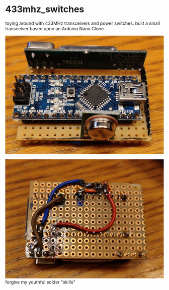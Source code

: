 # 433mhz_switches
toying around with 433MHz transceivers and power switches. built a small transceiver based upon an Arduino Nano Clone

![front](images/front.jpg)

![back](images/back.jpg) forgive my youthful solder "skills"